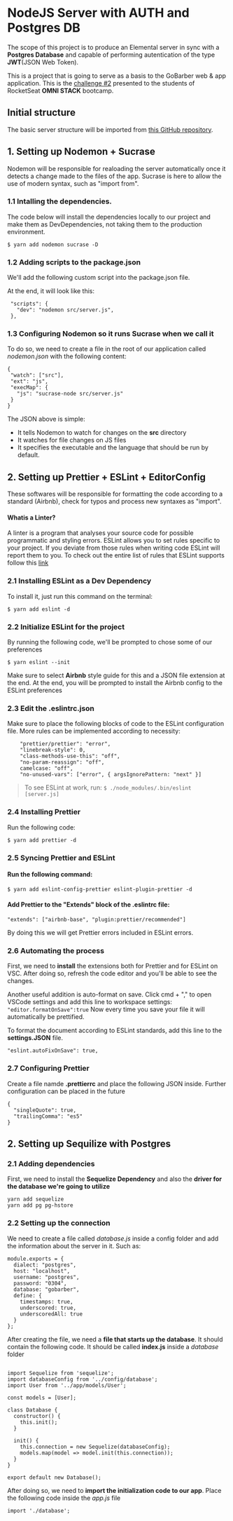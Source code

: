 # NodeJS Server with AUTH and Postgres DB

The scope of this project is to produce an Elemental server in sync with a **Postgres Database** and capable of performing autentication of the type **JWT**(JSON Web Token).

This is a project that is going to serve as a basis to the GoBarber web & app application. This is the [challenge #2](https://github.com/Rocketseat/bootcamp-gostack-desafio-02/blob/master/README.md#desafio-02-iniciando-aplica%C3%A7%C3%A3o) presented to the students of RocketSeat **OMNI STACK** bootcamp.

## Initial structure

The basic server structure will be imported from [this GitHub repository](https://github.com/Jeandcc/Elemental-NodeJS-Server).

## 1. Setting up Nodemon + Sucrase

Nodemon will be responsible for realoading the server automatically once it detects a change made to the files of the app. Sucrase is here to allow the use of modern syntax, such as "import from".

### 1.1 Intalling the dependencies.

The code below will install the dependencies locally to our project and make them as DevDependencies, not taking them to the production environment.

`$ yarn add nodemon sucrase -D`

### 1.2 Adding scripts to the package.json

We'll add the following custom script into the package.json file.

At the end, it will look like this:

```
 "scripts": {
   "dev": "nodemon src/server.js",
 },
```

### 1.3 Configuring Nodemon so it runs Sucrase when we call it

To do so, we need to create a file in the root of our application called _nodemon.json_ with the following content:

```
{
 "watch": ["src"],
 "ext": "js",
 "execMap": {
   "js": "sucrase-node src/server.js"
 }
}
```

The JSON above is simple:

- It tells Nodemon to watch for changes on the **src** directory
- It watches for file changes on JS files
- It specifies the executable and the language that should be run by default.

## 2. Setting up Prettier + ESLint + EditorConfig

These softwares will be responsible for formatting the code according to a standard (Airbnb), check for typos and process new syntaxes as "import".

#### Whatis a Linter?

A linter is a program that analyses your source code for possible programmatic and styling errors. ESLint allows you to set rules specific to your project. If you deviate from those rules when writing code ESLint will report them to you. To check out the entire list of rules that ESLint supports follow this [link](https://eslint.org/docs/rules/)

### 2.1 Installing ESLint as a Dev Dependency

To install it, just run this command on the terminal:

`$ yarn add eslint -d`

### 2.2 Initialize ESLint for the project

By running the following code, we'll be prompted to chose some of our preferences

`$ yarn eslint --init`

Make sure to select **Airbnb** style guide for this and a JSON file extension at the end. At the end, you will be prompted to install the Airbnb config to the ESLint preferences

### 2.3 Edit the .eslintrc.json

Make sure to place the following blocks of code to the ESLint configuration file. More rules can be implemented according to necessity:

```
    "prettier/prettier": "error",
    "linebreak-style": 0,
    "class-methods-use-this": "off",
    "no-param-reassign": "off",
    camelcase: "off",
    "no-unused-vars": ["error", { argsIgnorePattern: "next" }]
```

> To see ESLint at work, run: `$ ./node_modules/.bin/eslint [server.js]`

### 2.4 Installing Prettier

Run the following code:

`$ yarn add prettier -d`

### 2.5 Syncing Prettier and ESLint

#### Run the following command:

`$ yarn add eslint-config-prettier eslint-plugin-prettier -d`

#### Add Prettier to the "Extends" block of the .eslintrc file:

`"extends": ["airbnb-base", "plugin:prettier/recommended"]`

By doing this we will get Prettier errors included in ESLint errors.

### 2.6 Automating the process

First, we need to **install** the extensions both for Prettier and for ESLint on VSC. After doing so, refresh the code editor and you'll be able to see the changes.

Another useful addition is auto-format on save. Click cmd + "," to open VSCode settings and add this line to workspace settings: `"editor.formatOnSave":true`
Now every time you save your file it will automatically be prettified.

To format the document according to ESLint standards, add this line to the **settings.JSON** file.

`"eslint.autoFixOnSave": true,`

### 2.7 Configuring Prettier

Create a file namde **.prettierrc** and place the following JSON inside. Further configuration can be placed in the future

```
{
  "singleQuote": true,
  "trailingComma": "es5"
}

```

## 2. Setting up Sequilize with Postgres

### 2.1 Adding dependencies

First, we need to install the **Sequelize Dependency** and also the **driver for the database we're going to utilize**

```
yarn add sequelize
yarn add pg pg-hstore

```

### 2.2 Setting up the connection

We need to create a file called _database.js_ inside a config folder and add the information about the server in it. Such as:

```
module.exports = {
  dialect: "postgres",
  host: "localhost",
  username: "postgres",
  password: "0304",
  database: "gobarber",
  define: {
    timestamps: true,
    underscored: true,
    underscoredAll: true
  }
};

```

After creating the file, we need a **file that starts up the database**. It should contain the following code. It should be called **index.js** inside a _database_ folder

```

import Sequelize from 'sequelize';
import databaseConfig from '../config/database';
import User from '../app/models/User';

const models = [User];

class Database {
  constructor() {
    this.init();
  }

  init() {
    this.connection = new Sequelize(databaseConfig);
    models.map(model => model.init(this.connection));
  }
}

export default new Database();

```

After doing so, we need to **import the initialization code to our app**. Place the following code inside the _app.js_ file

`import './database';`
